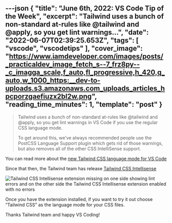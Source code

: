 ---json
{
  "title": "June 6th, 2022: VS Code Tip of the Week",
  "excerpt": "Tailwind uses a bunch of non-standard at-rules like @tailwind and @apply, so you get lint warnings...",
  "date": "2022-06-07T02:39:25.653Z",
  "tags": [
    "vscode",
    "vscodetips"
  ],
  "cover_image": "https://www.iamdeveloper.com/images/posts/_practicaldev_image_fetch_s--7_frz8py--_c_imagga_scale,f_auto,fl_progressive,h_420,q_auto,w_1000_https:__dev-to-uploads.s3.amazonaws.com_uploads_articles_hpcporzgaefiuzx2bl2w.png",
  "reading_time_minutes": 1,
  "template": "post"
}
---

> Tailwind uses a bunch of non-standard at-rules like @tailwind and @apply, so you get lint warnings in VS Code if you use the regular CSS language mode.
>
>To get around this, we’ve always recommended people use the PostCSS Language Support plugin which gets rid of those warnings, but also removes all of the other CSS IntelliSense support.

You can read more about the [new Tailwind CSS language mode for VS Code](https://tailwindcss.com/blog/2022-05-23-headless-ui-v1-6-tailwind-ui-team-management?ck_subscriber_id=1238260793#new-tailwind-css-language-mode-for-vs-code)

Since that then, the Tailwind team has release [Tailwind CSS Intellisense](https://marketplace.visualstudio.com/items?itemName=bradlc.vscode-tailwindcss)

![Tailwind CSS Intellisense extension missing on one side showing lint errors and on the other side the Tailwind CSS Intellisense extension enabled with no errors](https://www.iamdeveloper.com/images/posts/__next_static_media_tailwindcss-language-mode.743db867cce5edbd2a3d15d503609a45.png)

Once you have the extension installed, if you want to try it out choose “Tailwind CSS” as the language mode for your CSS files.

Thanks Tailwind team and happy VS Coding!
